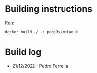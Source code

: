 # Building instructions

Run:

```bash
docker build ./ -t pegi3s/metaeuk
```

# Build log

- 21/12/2022 - Pedro Ferreira

